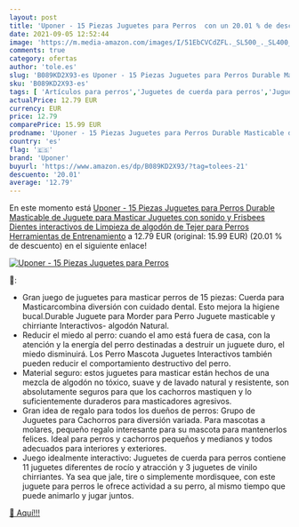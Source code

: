 ```yaml
---
layout: post
title: 'Uponer - 15 Piezas Juguetes para Perros  con un 20.01 % de descuento'
date: 2021-09-05 12:52:44
image: 'https://m.media-amazon.com/images/I/51EbCVCdZFL._SL500_._SL400_.jpg'
comments: true
category: ofertas
author: 'tole.es'
slug: 'B089KD2X93-es Uponer - 15 Piezas Juguetes para Perros Durable Masticable...'
sku: 'B089KD2X93-es'
tags: [ 'Artículos para perros','Juguetes de cuerda para perros','Juguetes para morder para perros','Juguetes para perros','Productos para mascotas','juguetes','uponer', ]
actualPrice: 12.79 EUR
currency: EUR
price: 12.79
comparePrice: 15.99 EUR
prodname: 'Uponer - 15 Piezas Juguetes para Perros Durable Masticable de Juguete para Masticar Juguetes con sonido y Frisbees Dientes interactivos de Limpieza de algodón de Tejer para Perros Herramientas de Entrenamiento'
country: 'es'
flag: '🇪🇸'
brand: 'Uponer'
buyurl: 'https://www.amazon.es/dp/B089KD2X93/?tag=tolees-21'
descuento: '20.01'
average: '12.79'
---
```


En este momento está [Uponer - 15 Piezas Juguetes para Perros Durable Masticable de Juguete para Masticar Juguetes con sonido y Frisbees Dientes interactivos de Limpieza de algodón de Tejer para Perros Herramientas de Entrenamiento](https://www.amazon.es/dp/B089KD2X93/?tag=tolees-21) a 12.79 EUR (original: 15.99 EUR) (20.01 %  de descuento) en el siguiente enlace!

[![Uponer - 15 Piezas Juguetes para Perros ](https://m.media-amazon.com/images/I/51EbCVCdZFL._SL500_._SL400_.jpg)](https://www.amazon.es/dp/B089KD2X93/?tag=tolees-21)

🔎:

- Gran juego de juguetes para masticar perros de 15 piezas: Cuerda para Masticarcombina diversión con cuidado dental. Esto mejora la higiene bucal.Durable Juguete para Morder para Perro Juguete masticable y chirriante Interactivos- algodón Natural.
- Reducir el miedo al perro: cuando el amo está fuera de casa, con la atención y la energía del perro destinadas a destruir un juguete duro, el miedo disminuirá. Los Perro Mascota Juguetes Interactivos también pueden reducir el comportamiento destructivo del perro.
- Material seguro: estos juguetes para masticar están hechos de una mezcla de algodón no tóxico, suave y de lavado natural y resistente, son absolutamente seguros para que los cachorros mastiquen y lo suficientemente duraderos para masticadores agresivos.
- Gran idea de regalo para todos los dueños de perros: Grupo de Juguetes para Cachorros para diversión variada. Para mascotas a molares, pequeño regalo interesante para su mascota para mantenerlos felices. Ideal para perros y cachorros pequeños y medianos y todos adecuados para interiores y exteriores.
- Juego idealmente interactivo: Juguetes de cuerda para perros contiene 11 juguetes diferentes de rocío y atracción y 3 juguetes de vinilo chirriantes. Ya sea que jale, tire o simplemente mordisquee, con este juguete para perros le ofrece actividad a su perro, al mismo tiempo que puede animarlo y jugar juntos.

[🛒 Aquí!!!](https://www.amazon.es/dp/B089KD2X93/?tag=tolees-21)
